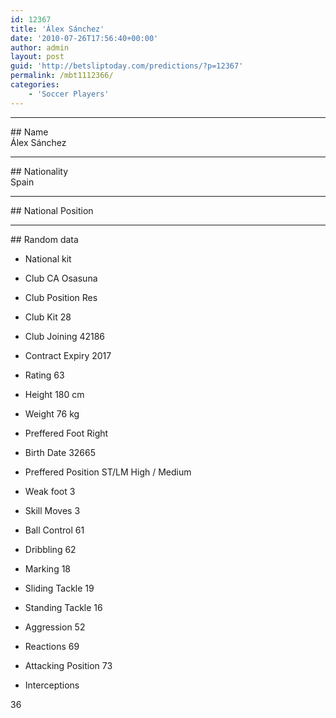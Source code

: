 ```yaml
---
id: 12367
title: 'Álex Sánchez'
date: '2010-07-26T17:56:40+00:00'
author: admin
layout: post
guid: 'http://betsliptoday.com/predictions/?p=12367'
permalink: /mbt1112366/
categories:
    - 'Soccer Players'
---
```


- - - - - -

\## Name  
 Álex Sánchez

- - - - - -

\## Nationality  
 Spain

- - - - - -

\## National Position

- - - - - -

\## Random data

- National kit
- Club
 CA Osasuna

- Club Position
 Res

- Club Kit
 28

- Club Joining
 42186

- Contract Expiry
 2017

- Rating
 63

- Height
 180 cm

- Weight
 76 kg

- Preffered Foot
 Right

- Birth Date
 32665

- Preffered Position
 ST/LM High / Medium

- Weak foot
 3

- Skill Moves
 3

- Ball Control
 61

- Dribbling
 62

- Marking
 18

- Sliding Tackle
 19

- Standing Tackle
 16

- Aggression
 52

- Reactions
 69

- Attacking Position
 73

- Interceptions

 36